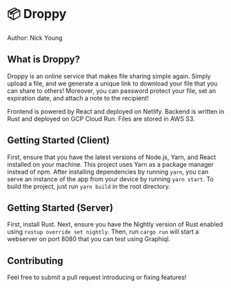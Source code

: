 # 📦 Droppy

Author: Nick Young

## What is Droppy?

Droppy is an online service that makes file sharing simple again. Simply upload a file, and we generate a unique link to download your file that you can share to others! Moreover, you can password protect your file, set an expiration date, and attach a note to the recipient!

Frontend is powered by React and deployed on Netlify. Backend is written in Rust and deployed on GCP Cloud Run. Files are stored in AWS S3.

## Getting Started (Client)

First, ensure that you have the latest versions of Node.js, Yarn, and React installed on your machine. This project uses Yarn as a package manager instead of npm. After installing dependencies by running `yarn`, you can serve an instance of the app from your device by running `yarn start`. To build the project, just run `yarn build` in the root directory.

## Getting Started (Server)

First, install Rust. Next, ensure you have the Nightly version of Rust enabled using `rustup override set nightly`. Then, run `cargo run` will start a webserver on port 8080 that you can test using Graphiql.

## Contributing

Feel free to submit a pull request introducing or fixing features!
